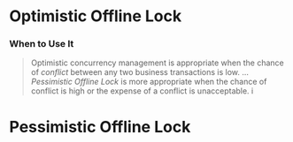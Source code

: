 # Optimistic Offline Lock
### When to Use It
> Optimistic concurrency management is appropriate when the chance of *conflict* between any two business transactions is low. ... *Pessimistic Offline Lock* is more appropriate when the chance of conflict is high or the expense of a conflict is unacceptable.
i
# Pessimistic Offline Lock
